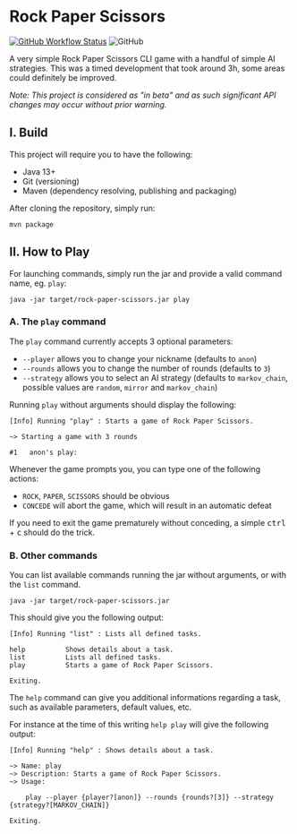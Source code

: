 # Rock Paper Scissors

[![GitHub Workflow Status](https://img.shields.io/github/workflow/status/eledhwen/rps/Java%20CI%20with%20Maven)](https://github.com/eledhwen/rps/actions?query=workflow%3A%22Java+CI+with+Maven%22)
![GitHub](https://img.shields.io/github/license/eledhwen/rps)

A very simple Rock Paper Scissors CLI game with a handful of simple AI strategies.
This was a timed development that took around 3h, some areas could definitely be improved.

_Note: This project is considered as "in beta" and as such significant API changes may occur without prior warning._

## I. Build

This project will require you to have the following:

* Java 13+
* Git (versioning)
* Maven (dependency resolving, publishing and packaging) 

After cloning the repository, simply run:

```shell
mvn package
```

## II. How to Play

For launching commands, simply run the jar and provide a valid command name, eg. `play`:

```shell
java -jar target/rock-paper-scissors.jar play
```

### A. The `play` command

The `play` command currently accepts 3 optional parameters:

* `--player` allows you to change your nickname (defaults to `anon`)
* `--rounds` allows you to change the number of rounds (defaults to `3`)
* `--strategy` allows you to select an AI strategy (defaults to `markov_chain`, possible values are `random`, `mirror` and `markov_chain`) 

Running `play` without arguments should display the following:

```
[Info] Running "play" : Starts a game of Rock Paper Scissors.

~> Starting a game with 3 rounds

#1   anon's play:  
```

Whenever the game prompts you, you can type one of the following actions:
* `ROCK`, `PAPER`, `SCISSORS` should be obvious
* `CONCEDE` will abort the game, which will result in an automatic defeat

If you need to exit the game prematurely without conceding, a simple <kbd>ctrl</kbd> + <kbd>c</kbd> should do the trick.

### B. Other commands

You can list available commands running the jar without arguments, or with the `list` command.

```shell
java -jar target/rock-paper-scissors.jar
```

This should give you the following output:

```
[Info] Running "list" : Lists all defined tasks.

help          Shows details about a task.
list          Lists all defined tasks.
play          Starts a game of Rock Paper Scissors.

Exiting.
```

The `help` command can give you additional informations regarding a task, such as available parameters, default values, etc.

For instance at the time of this writing `help play` will give the following output:

```
[Info] Running "help" : Shows details about a task.

~> Name: play
~> Description: Starts a game of Rock Paper Scissors.
~> Usage:

	play --player {player?[anon]} --rounds {rounds?[3]} --strategy {strategy?[MARKOV_CHAIN]}

Exiting.
```
